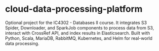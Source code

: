 # cloud-data-processing-platform
Optional project for the IC4302 - Databases II course. It integrates S3 Spider, Downloader, and SparkJob components to process data from S3, interact with CrossRef API, and index results in Elasticsearch. Built with Python, Scala, MariaDB, RabbitMQ, Kubernetes, and Helm for real-world data processing.
